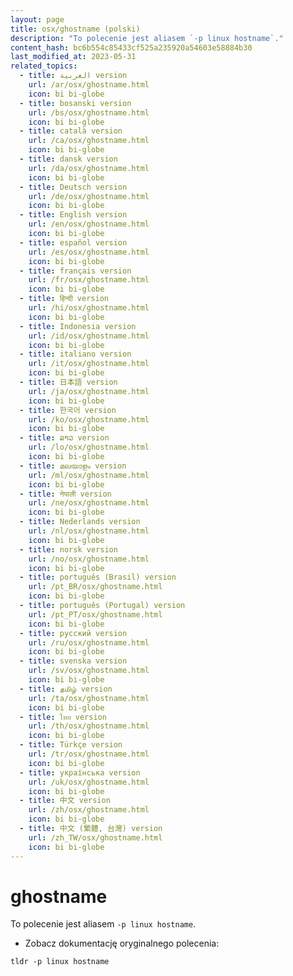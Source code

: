 ```yaml
---
layout: page
title: osx/ghostname (polski)
description: "To polecenie jest aliasem `-p linux hostname`."
content_hash: bc6b554c85433cf525a235920a54603e58884b30
last_modified_at: 2023-05-31
related_topics:
  - title: العربية version
    url: /ar/osx/ghostname.html
    icon: bi bi-globe
  - title: bosanski version
    url: /bs/osx/ghostname.html
    icon: bi bi-globe
  - title: català version
    url: /ca/osx/ghostname.html
    icon: bi bi-globe
  - title: dansk version
    url: /da/osx/ghostname.html
    icon: bi bi-globe
  - title: Deutsch version
    url: /de/osx/ghostname.html
    icon: bi bi-globe
  - title: English version
    url: /en/osx/ghostname.html
    icon: bi bi-globe
  - title: español version
    url: /es/osx/ghostname.html
    icon: bi bi-globe
  - title: français version
    url: /fr/osx/ghostname.html
    icon: bi bi-globe
  - title: हिन्दी version
    url: /hi/osx/ghostname.html
    icon: bi bi-globe
  - title: Indonesia version
    url: /id/osx/ghostname.html
    icon: bi bi-globe
  - title: italiano version
    url: /it/osx/ghostname.html
    icon: bi bi-globe
  - title: 日本語 version
    url: /ja/osx/ghostname.html
    icon: bi bi-globe
  - title: 한국어 version
    url: /ko/osx/ghostname.html
    icon: bi bi-globe
  - title: ລາວ version
    url: /lo/osx/ghostname.html
    icon: bi bi-globe
  - title: മലയാളം version
    url: /ml/osx/ghostname.html
    icon: bi bi-globe
  - title: नेपाली version
    url: /ne/osx/ghostname.html
    icon: bi bi-globe
  - title: Nederlands version
    url: /nl/osx/ghostname.html
    icon: bi bi-globe
  - title: norsk version
    url: /no/osx/ghostname.html
    icon: bi bi-globe
  - title: português (Brasil) version
    url: /pt_BR/osx/ghostname.html
    icon: bi bi-globe
  - title: português (Portugal) version
    url: /pt_PT/osx/ghostname.html
    icon: bi bi-globe
  - title: русский version
    url: /ru/osx/ghostname.html
    icon: bi bi-globe
  - title: svenska version
    url: /sv/osx/ghostname.html
    icon: bi bi-globe
  - title: தமிழ் version
    url: /ta/osx/ghostname.html
    icon: bi bi-globe
  - title: ไทย version
    url: /th/osx/ghostname.html
    icon: bi bi-globe
  - title: Türkçe version
    url: /tr/osx/ghostname.html
    icon: bi bi-globe
  - title: українська version
    url: /uk/osx/ghostname.html
    icon: bi bi-globe
  - title: 中文 version
    url: /zh/osx/ghostname.html
    icon: bi bi-globe
  - title: 中文 (繁體, 台灣) version
    url: /zh_TW/osx/ghostname.html
    icon: bi bi-globe
---
```

# ghostname

To polecenie jest aliasem `-p linux hostname`.

- Zobacz dokumentację oryginalnego polecenia:

`tldr -p linux hostname`
